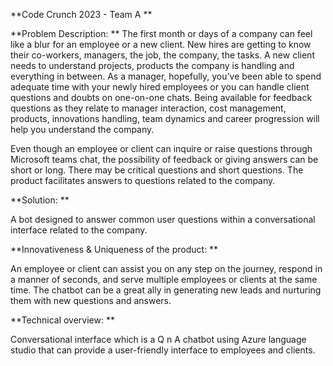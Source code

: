 **Code Crunch 2023 - Team A **

**Problem Description: **
The first month or days of a company can feel like a blur for an employee or a new client. New hires are getting to know their co-workers, managers, the job, the company, the tasks. A new client needs to understand projects, products the company is handling and everything in between. As a manager, hopefully, you’ve been able to spend adequate time with your newly hired employees or you can handle client questions and doubts on one-on-one chats. Being available for feedback questions as they relate to manager interaction, cost management, products, innovations handling, team dynamics and career progression will help you understand the company. 

Even though an employee or client can inquire or raise questions through Microsoft teams chat, the possibility of feedback or giving answers can be short or long. There may be critical questions and short questions. The product facilitates answers to questions related to the company. 

**Solution:  **

A bot designed to answer common user questions within a conversational interface related to the company. 

**Innovativeness & Uniqueness of the product: **

An employee or client can assist you on any step on the journey, respond in a manner of seconds, and serve multiple employees or clients at the same time. The chatbot can be a great ally in generating new leads and nurturing them with new questions and answers. 

**Technical overview:  **

Conversational interface which is a Q n A chatbot using Azure language studio that can provide a user-friendly interface to employees and clients. 
